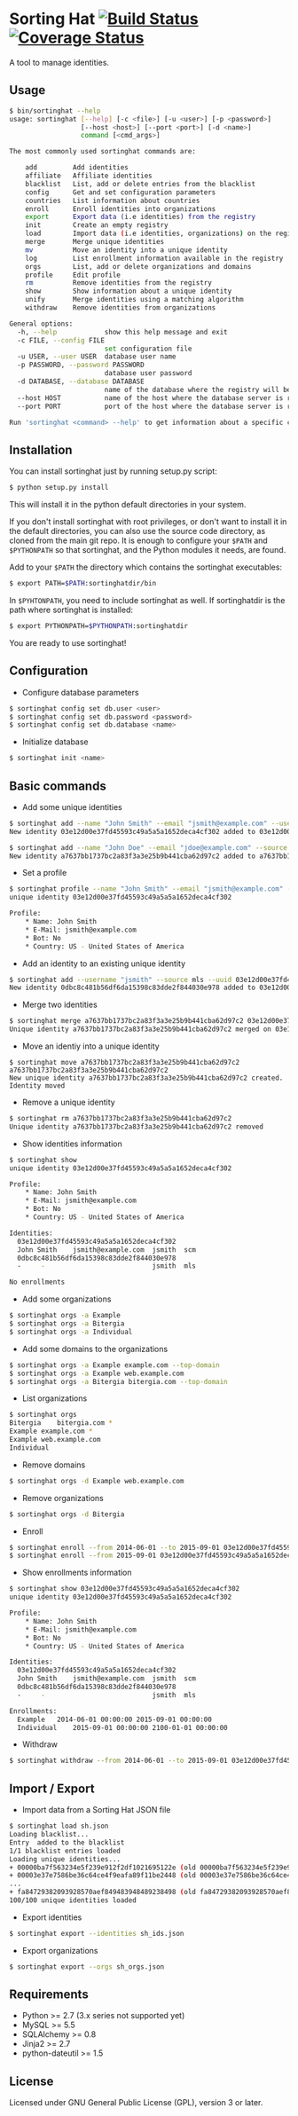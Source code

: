Sorting Hat [![Build Status](https://travis-ci.org/MetricsGrimoire/sortinghat.svg?branch=master)](https://travis-ci.org/MetricsGrimoire/sortinghat) [![Coverage Status](https://img.shields.io/coveralls/MetricsGrimoire/sortinghat.svg)](https://coveralls.io/r/MetricsGrimoire/sortinghat?branch=master)
===========

A tool to manage identities.

Usage
-----

```sh
$ bin/sortinghat --help
usage: sortinghat [--help] [-c <file>] [-u <user>] [-p <password>]
                  [--host <host>] [--port <port>] [-d <name>]
                  command [<cmd_args>]

The most commonly used sortinghat commands are:

    add         Add identities
    affiliate   Affiliate identities
    blacklist   List, add or delete entries from the blacklist
    config      Get and set configuration parameters
    countries   List information about countries
    enroll      Enroll identities into organizations
    export      Export data (i.e identities) from the registry
    init        Create an empty registry
    load        Import data (i.e identities, organizations) on the registry
    merge       Merge unique identities
    mv          Move an identity into a unique identity
    log         List enrollment information available in the registry
    orgs        List, add or delete organizations and domains
    profile     Edit profile
    rm          Remove identities from the registry
    show        Show information about a unique identity
    unify       Merge identities using a matching algorithm
    withdraw    Remove identities from organizations

General options:
  -h, --help            show this help message and exit
  -c FILE, --config FILE
                        set configuration file
  -u USER, --user USER  database user name
  -p PASSWORD, --password PASSWORD
                        database user password
  -d DATABASE, --database DATABASE
                        name of the database where the registry will be stored
  --host HOST           name of the host where the database server is running
  --port PORT           port of the host where the database server is running

Run 'sortinghat <command> --help' to get information about a specific command.
```

Installation
-------------

You can install sortinghat just by running setup.py script:

```sh
$ python setup.py install
```

This will install it in the python default directories in your system.

If you don't install sortinghat with root privileges, or don't want to install it in the default directories, you can also use the source code directory, as cloned from the main git repo. It is enough to
configure your `$PATH` and `$PYTHONPATH` so that sortinghat, and the Python modules it needs, are found.

Add to your `$PATH` the directory which contains the sortinghat executables:

```sh
$ export PATH=$PATH:sortinghatdir/bin
```

In `$PYHTONPATH`, you need to include sortinghat as well. If sortinghatdir is the path where sortinghat is installed:

```sh
$ export PYTHONPATH=$PYTHONPATH:sortinghatdir
```

You are ready to use sortinghat!

Configuration
-------------

* Configure database parameters

```sh
$ sortinghat config set db.user <user>
$ sortinghat config set db.password <password>
$ sortinghat config set db.database <name>
```

* Initialize database

```sh
$ sortinghat init <name>
```

Basic commands
--------------

* Add some unique identities

```sh
$ sortinghat add --name "John Smith" --email "jsmith@example.com" --username "jsmith" --source scm
New identity 03e12d00e37fd45593c49a5a5a1652deca4cf302 added to 03e12d00e37fd45593c49a5a5a1652deca4cf302

$ sortinghat add --name "John Doe" --email "jdoe@example.com" --source scm
New identity a7637bb1737bc2a83f3a3e25b9b441cba62d97c2 added to a7637bb1737bc2a83f3a3e25b9b441cba62d97c2  
```

* Set a profile

```sh
$ sortinghat profile --name "John Smith" --email "jsmith@example.com" --country US 03e12d00e37fd45593c49a5a5a1652deca4cf302
unique identity 03e12d00e37fd45593c49a5a5a1652deca4cf302

Profile:
    * Name: John Smith
    * E-Mail: jsmith@example.com
    * Bot: No
    * Country: US - United States of America
```

* Add an identity to an existing unique identity

```sh
$ sortinghat add --username "jsmith" --source mls --uuid 03e12d00e37fd45593c49a5a5a1652deca4cf302
New identity 0dbc8c481b56df6da15398c83dde2f844030e978 added to 03e12d00e37fd45593c49a5a5a1652deca4cf302
```

* Merge two identities

```sh
$ sortinghat merge a7637bb1737bc2a83f3a3e25b9b441cba62d97c2 03e12d00e37fd45593c49a5a5a1652deca4cf302
Unique identity a7637bb1737bc2a83f3a3e25b9b441cba62d97c2 merged on 03e12d00e37fd45593c49a5a5a1652deca4cf302
```

* Move an identiy into a unique identity

```
$ sortinghat move a7637bb1737bc2a83f3a3e25b9b441cba62d97c2 a7637bb1737bc2a83f3a3e25b9b441cba62d97c2
New unique identity a7637bb1737bc2a83f3a3e25b9b441cba62d97c2 created. Identity moved
```

* Remove a unique identity

```sh
$ sortinghat rm a7637bb1737bc2a83f3a3e25b9b441cba62d97c2
Unique identity a7637bb1737bc2a83f3a3e25b9b441cba62d97c2 removed
```

* Show identities information

```sh
$ sortinghat show
unique identity 03e12d00e37fd45593c49a5a5a1652deca4cf302

Profile:
    * Name: John Smith
    * E-Mail: jsmith@example.com
    * Bot: No
    * Country: US - United States of America

Identities:
  03e12d00e37fd45593c49a5a5a1652deca4cf302  
  John Smith	jsmith@example.com	jsmith	scm
  0dbc8c481b56df6da15398c83dde2f844030e978
  -		-							jsmith	mls

No enrollments
```

* Add some organizations

```sh
$ sortinghat orgs -a Example
$ sortinghat orgs -a Bitergia
$ sortinghat orgs -a Individual
```

* Add some domains to the organizations

```sh
$ sortinghat orgs -a Example example.com --top-domain
$ sortinghat orgs -a Example web.example.com
$ sortinghat orgs -a Bitergia bitergia.com --top-domain
```

* List organizations

```sh
$ sortinghat orgs
Bitergia	bitergia.com *
Example	example.com *
Example	web.example.com
Individual
```

* Remove domains

```sh
$ sortinghat orgs -d Example web.example.com
```

* Remove organizations

```sh
$ sortinghat orgs -d Bitergia
```

* Enroll

```sh
$ sortinghat enroll --from 2014-06-01 --to 2015-09-01 03e12d00e37fd45593c49a5a5a1652deca4cf302 Example
$ sortinghat enroll --from 2015-09-01 03e12d00e37fd45593c49a5a5a1652deca4cf30 Individual
```

* Show enrollments information

```sh
$ sortinghat show 03e12d00e37fd45593c49a5a5a1652deca4cf302
unique identity 03e12d00e37fd45593c49a5a5a1652deca4cf302

Profile:
    * Name: John Smith
    * E-Mail: jsmith@example.com
    * Bot: No
    * Country: US - United States of America

Identities:
  03e12d00e37fd45593c49a5a5a1652deca4cf302
  John Smith	jsmith@example.com	jsmith	scm
  0dbc8c481b56df6da15398c83dde2f844030e978
  -		- 							jsmith	mls

Enrollments:
  Example	2014-06-01 00:00:00	2015-09-01 00:00:00
  Individual	2015-09-01 00:00:00	2100-01-01 00:00:00
```

* Withdraw

```sh
$ sortinghat withdraw --from 2014-06-01 --to 2015-09-01 03e12d00e37fd45593c49a5a5a1652deca4cf302 Example
```

Import / Export
---------------

* Import data from a Sorting Hat JSON file

```sh
$ sortinghat load sh.json
Loading blacklist...
Entry  added to the blacklist
1/1 blacklist entries loaded
Loading unique identities...
+ 00000ba7f563234e5f239e912f2df1021695122e (old 00000ba7f563234e5f239e912f2df1021695122e) loaded
+ 00003e37e7586be36c64ce4f9eafa89f11be2448 (old 00003e37e7586be36c64ce4f9eafa89f11be2448) loaded
...
+ fa84729382093928570aef849483948489238498 (old fa84729382093928570aef849483948489238498) loaded
100/100 unique identities loaded
```

* Export identities

```sh
$ sortinghat export --identities sh_ids.json
```

* Export organizations

```sh
$ sortinghat export --orgs sh_orgs.json
```

Requirements
------------

* Python >= 2.7 (3.x series not supported yet)
* MySQL >= 5.5
* SQLAlchemy >= 0.8
* Jinja2 >= 2.7
* python-dateutil >= 1.5

License
-------

Licensed under GNU General Public License (GPL), version 3 or later.
